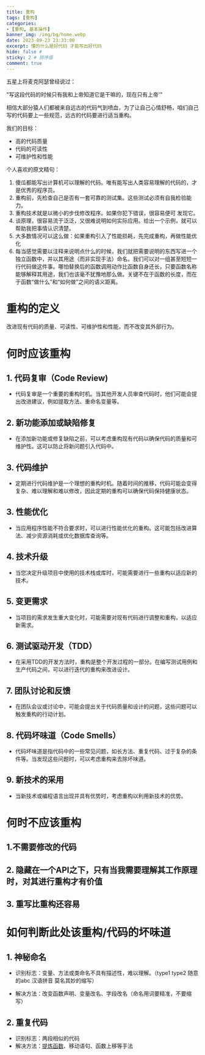 ```yaml
---
title: 重构
tags: [重构]
categories: 
- [重构, 基本操作]
banner_img: /img/bg/home.webp
date: 2023-09-23 23:33:00
excerpt: 懂的什么是好代码 才能写出好代码
hide: false # 
sticky: 2 # 排序值
comment: true
---
```

五星上将麦克阿瑟曾经说过：

"写这段代码的时候只有我和上帝知道它是干嘛的，现在只有上帝'"

相信大部分猿人们都被来自远古的代码气到喷血，为了让自己心情舒畅，咱们自己写的代码要上一些规范，远古的代码要进行适当重构。

我们的目标：

- 高的代码质量
- 代码的可读性
- 可维护性和性能

个人喜欢的原文精句：

1. 傻瓜都能写出计算机可以理解的代码。唯有能写出人类容易理解的代码的，才是优秀的程序员。
2. 重构前，先检查自己是否有一套可靠的测试集。这些测试必须有自我检验能力。
3. 重构技术就是以微小的步伐修改程序。如果你犯下错误，很容易便可 发现它。
4. 谈原理，很容易流于泛泛，又很难说明如何实际应用。给出一个示例，就可以帮助我把事情认识清楚。
5. 大多数情况可以这么做：如果重构引入了性能损耗，先完成重构，再做性能优化
6. 每当感觉需要以注释来说明点什么的时候，我们就把需要说明的东西写进一个独立函数中，并以其用途（而非实现手法）命名。我们可以对一组甚至短短一行代码做这件事。哪怕替换后的函数调用动作比函数自身还长，只要函数名称能够解释其用途，我们也该毫不犹豫地那么做。关键不在于函数的长度，而在于函数“做什么”和“如何做”之间的语义距离。

# 重构的定义

改进现有代码的质量、可读性、可维护性和性能，而不改变其外部行为。

# 何时应该重构

## 1. 代码复审（Code Review)

- 代码复审是一个重要的重构时机。当其他开发人员审查代码时，他们可能会提出改进建议，例如提取方法、重命名变量等。

## 2. 新功能添加或缺陷修复

- 在添加新功能或修复缺陷之前，可以考虑重构现有代码以确保代码的质量和可维护性。这可以防止将新问题引入代码中。

## 3. 代码维护

- 定期进行代码维护是一个理想的重构时机。随着时间的推移，代码可能会变得复杂、难以理解和难以修改，因此定期的重构可以确保代码保持健康状态。

## 3. 性能优化
- 当应用程序性能不符合要求时，可以进行性能优化的重构。这可能包括改进算法、减少资源消耗或优化数据库查询等。
## 4. 技术升级

- 当您决定升级项目中使用的技术栈或库时，可能需要进行一些重构以适应新的技术。

## 5. 变更需求

- 当项目的需求发生重大变化时，可能需要对现有代码进行调整和重构，以适应新需求。

## 6. 测试驱动开发（TDD）

- 在采用TDD的开发方法时，重构是整个开发过程的一部分。在编写测试用例和生产代码之间，可以进行迭代的重构来改进设计。

## 7. 团队讨论和反馈

- 在团队会议或讨论中，可能会提出关于代码质量和设计的问题，这些问题可以触发重构的行动计划。

## 8. 代码坏味道（Code Smells）

- 代码坏味道是指代码中的一些常见问题，如长方法、重复代码、过于复杂的条件等。当发现这些问题时，可以考虑重构来去除坏味道。

## 9. 新技术的采用

- 当新技术或编程语言出现并具有优势时，考虑重构以利用新技术的优势。

# 何时不应该重构

## 1.不需要修改的代码

## 2. 隐藏在一个API之下，只有当我需要理解其工作原理时，对其进行重构才有价值

## 3. 重写比重构还容易

# 如何判断此处该重构/代码的坏味道

## 1. 神秘命名

- 识别标志：变量、方法或类命名不具有描述性，难以理解。（type1 type2 随意的abc 汉语拼音  莫名其妙的缩写）

- 解决方法：改变函数声明、变量改名、字段改名（命名用词要精准，不要缩写）

## 2. 重复代码

- 识别标志：两段相似的代码
- 解决方法：[提炼函数](http://menglingxu.top/2023/09/24/refactoring-extract-function/)、移动语句、函数上移等手法


